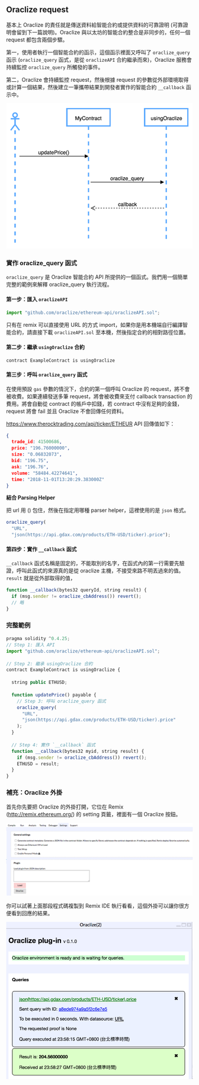 ## Oraclize request

基本上 Oraclize 的責任就是傳送資料給智能合約或提供資料的可靠證明 (可靠證明會留到下一篇說明)。Oraclize 與以太坊的智能合約整合是非同步的，任何一個 request 都包含兩個步驟。

第一，使用者執行一個智能合約的函示，這個函示裡面又呼叫了 `oraclize_query` 函示 (`oraclize_query` 函式，是從 `oraclizeAPI` 合約繼承而來)，Oraclize 服務會持續監控 `oraclize_query` 所觸發的事件。

第二，Oraclize 會持續監控 request，然後根據 request 的參數從外部環境取得或計算一個結果，然後建立一筆攜帶結果到開發者實作的智能合約 `__callback` 函示中。

![](assets/oraclize/query_flow.png)

### 實作 oraclize_query 函式

`oraclize_query` 是 Oraclize 智能合約 API 所提供的一個函式。我們用一個簡單完整的範例來解釋 oraclize_query 執行流程。

#### 第一步：匯入 `oraclizeAPI`

```js
import "github.com/oraclize/ethereum-api/oraclizeAPI.sol";
```

只有在 remix 可以直接使用 URL 的方式 import，如果你是用本機端自行編譯智能合約，請直接下載 `oraclizeAPI.sol` 至本機，然後指定合約的相對路徑位置。

#### 第二步：繼承 `usingOraclize` 合約

```
contract ExampleContract is usingOraclize
```

#### 第三步：呼叫 `oraclize_query` 函式

在使用預設 `gas` 參數的情況下，合約的第一個呼叫 Oraclize 的 request，將不會被收費。如果連續發送多筆 request，將會被收費來支付 callback transaction 的費用。將會自動從 contract 的帳戶中扣錢，若 contract 中沒有足夠的金錢，request 將會 fail 並且 Oraclize 不會回傳任何資料。

<https://www.therocktrading.com/api/ticker/ETHEUR> API 回傳值如下：

```json
{
  trade_id: 41500686,
  price: "196.76000000",
  size: "0.06832073",
  bid: "196.75",
  ask: "196.76",
  volume: "58484.42274641",
  time: "2018-11-01T13:20:29.383000Z"
}
```

**結合 Parsing Helper**

把 url 用 () 包住，然後在指定用哪種 parser helper，這裡使用的是 `json` 格式。

```js
oraclize_query(
  "URL", 
  "json(https://api.gdax.com/products/ETH-USD/ticker).price");
```

#### 第四步：實作 `__callback` 函式

`__callback` 函式名稱是固定的，不能取別的名字，在函式內的第一行需要先驗證，呼叫此函式的來源真的是從 oraclize 主機，不接受來路不明丟過來的值。`result` 就是從外部取得的值，

```js
function __callback(bytes32 queryId, string result) {
  if (msg.sender != oraclize_cbAddress()) revert();
  // 略
}
```

### 完整範例

```js
pragma solidity ^0.4.25;
// Step 1: 匯入 API
import "github.com/oraclize/ethereum-api/oraclizeAPI.sol";

// Step 2: 繼承 usingOraclize 合約
contract ExampleContract is usingOraclize {

  string public ETHUSD;

  function updatePrice() payable {
    // Step 3: 呼叫 oraclize_query 函式
    oraclize_query(
      "URL", 
      "json(https://api.gdax.com/products/ETH-USD/ticker).price"
    );
  }
  
  // Step 4: 實作 `__callback` 函式
  function __callback(bytes32 myid, string result) {
    if (msg.sender != oraclize_cbAddress()) revert();
    ETHUSD = result;
  }
}
```

### 補充：Oraclize 外掛

首先你先要把 Oraclize 的外掛打開，它位在 Remix (<http://remix.ethereum.org/>) 的 setting 頁籤，裡面有一個 Oraclize 按鈕。

![](assets/oraclize/remix_setting_tab.png)

你可以試著上面那段程式碼複製到 Remix IDE 執行看看，這個外掛可以讓你很方便看到回應的結果。

![](assets/oraclize/plugin.png)